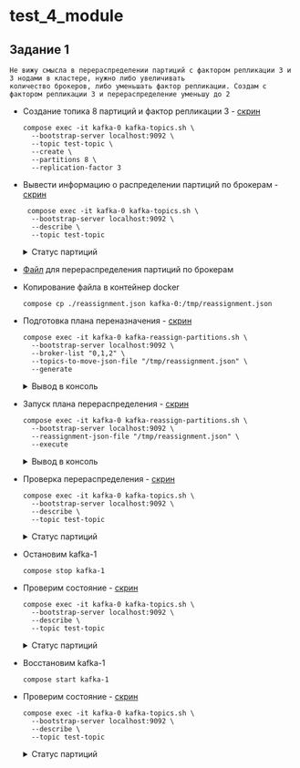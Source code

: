 # test_4_module


## Задание 1
```text
Не вижу смысла в перераспределении партиций с фактором репликации 3 и 3 нодами в кластере, нужно либо увеличивать 
количество брокеров, либо уменьшать фактор репликации. Создам с фактором репликации 3 и перераспределение уменьшу до 2
```

- Создание топика 8 партиций и фактор репликации 3 - [скрин](screenshots/1_topic_created.png)
  ```shell
  compose exec -it kafka-0 kafka-topics.sh \
    --bootstrap-server localhost:9092 \
    --topic test-topic \
    --create \
    --partitions 8 \
    --replication-factor 3
  ```
  
- Вывести информацию о распределении партиций по брокерам - [скрин](screenshots/2_status.png)
  ```shell
   compose exec -it kafka-0 kafka-topics.sh \
    --bootstrap-server localhost:9092 \
    --describe \
    --topic test-topic
  ```
  <details>
  <summary>Статус партиций</summary>
  
  ***Партиции распределены по 3 брокерам и все в синхронизированном состоянии***
  <pre>
  Topic: test-topic       TopicId: GsM6RoCmTWuNwTDSSoqg4w PartitionCount: 8       ReplicationFactor: 3    Configs: 
        Topic: test-topic       Partition: 0    Leader: 1       Replicas: 1,2,0 Isr: 1,2,0
        Topic: test-topic       Partition: 1    Leader: 2       Replicas: 2,0,1 Isr: 2,0,1
        Topic: test-topic       Partition: 2    Leader: 0       Replicas: 0,1,2 Isr: 0,1,2
        Topic: test-topic       Partition: 3    Leader: 2       Replicas: 2,1,0 Isr: 2,1,0
        Topic: test-topic       Partition: 4    Leader: 1       Replicas: 1,0,2 Isr: 1,0,2
        Topic: test-topic       Partition: 5    Leader: 0       Replicas: 0,2,1 Isr: 0,2,1
        Topic: test-topic       Partition: 6    Leader: 0       Replicas: 0,1,2 Isr: 0,1,2
        Topic: test-topic       Partition: 7    Leader: 1       Replicas: 1,2,0 Isr: 1,2,0
  </pre>
  </details>


- [Файл](reassignment.json) для перераспределения партиций по брокерам
- Копирование файла в контейнер docker
  ```shell
  compose cp ./reassignment.json kafka-0:/tmp/reassignment.json
  ```
- Подготовка плана переназначения - [скрин](screenshots/3_plan_generated.png)
  ```shell
  compose exec -it kafka-0 kafka-reassign-partitions.sh \
    --bootstrap-server localhost:9092 \
    --broker-list "0,1,2" \
    --topics-to-move-json-file "/tmp/reassignment.json" \
    --generate
  ```
  <details>
  <summary>Вывод в консоль</summary>
  
  <pre>
  Current partition replica assignment
  {"version":1,"partitions":[]}

  Proposed partition reassignment configuration
  {"version":1,"partitions":[]}
  </pre>
  </details>


- Запуск плана перераспределения - [скрин](screenshots/4_reassignment_executed.png)
  ```shell
  compose exec -it kafka-0 kafka-reassign-partitions.sh \
    --bootstrap-server localhost:9092 \
    --reassignment-json-file "/tmp/reassignment.json" \
    --execute
  ```
  <details>
  <summary>Вывод в консоль</summary>

  <pre>
  Current partition replica assignment

  {"version":1,"partitions":[{"topic":"test-topic","partition":0,"replicas":[1,2,0],"log_dirs":["any","any","any"]},{"topic":"test-topic","partition":1,"replicas":[2,0,1],"log_dirs":["any","any","any"]},{"topic":"test-topic","partition":2,"replicas":[0,1,2],"log_dirs":["any","any","any"]},{"topic":"test-topic","partition":3,"replicas":[2,1,0],"log_dirs":["any","any","any"]},{"topic":"test-topic","partition":4,"replicas":[1,0,2],"log_dirs":["any","any","any"]},{"topic":"test-topic","partition":5,"replicas":[0,2,1],"log_dirs":["any","any","any"]},{"topic":"test-topic","partition":6,"replicas":[0,1,2],"log_dirs":["any","any","any"]},{"topic":"test-topic","partition":7,"replicas":[1,2,0],"log_dirs":["any","any","any"]}]}
  
  Save this to use as the --reassignment-json-file option during rollback
  Successfully started partition reassignments for test-topic-0,test-topic-1,test-topic-2,test-topic-3,test-topic-4,test-topic-5,test-topic-6,test-topic-7
  </pre>
  </details>


- Проверка перераспределения - [скрин](screenshots/5_status.png)
  ```shell
  compose exec -it kafka-0 kafka-topics.sh \
    --bootstrap-server localhost:9092 \
    --describe \
    --topic test-topic
  ```
  <details>
  <summary>Статус партиций</summary>
  
  ***Реплики остались только на двух нодах, тк мы принудительно оставили по 2 ноды в плане, синхронизированное состояние
  только на двух брокерах***
  <pre>
  Topic: test-topic       TopicId: GsM6RoCmTWuNwTDSSoqg4w PartitionCount: 8       ReplicationFactor: 2    Configs: 
        Topic: test-topic       Partition: 0    Leader: 0       Replicas: 0,2   Isr: 2,0
        Topic: test-topic       Partition: 1    Leader: 0       Replicas: 0,1   Isr: 0,1
        Topic: test-topic       Partition: 2    Leader: 1       Replicas: 1,2   Isr: 1,2
        Topic: test-topic       Partition: 3    Leader: 0       Replicas: 0,1   Isr: 1,0
        Topic: test-topic       Partition: 4    Leader: 0       Replicas: 0,2   Isr: 0,2
        Topic: test-topic       Partition: 5    Leader: 1       Replicas: 1,2   Isr: 2,1
        Topic: test-topic       Partition: 6    Leader: 1       Replicas: 1,2   Isr: 1,2
        Topic: test-topic       Partition: 7    Leader: 1       Replicas: 1,2   Isr: 1,2
  </pre>
  </details>


- Остановим kafka-1
  ```shell
  compose stop kafka-1
  ```

- Проверим состояние - [скрин](screenshots/6_status.png)
  ```shell
  compose exec -it kafka-0 kafka-topics.sh \
    --bootstrap-server localhost:9092 \
    --describe \
    --topic test-topic
  ```
  <details>
  <summary>Статус партиций</summary>
  
  ***После падения 1 ноды ожидаемо синхронизированное состояние осталось только на одном брокере из двух у тех партиций,
  которые были распределены на упавшую ноду***
  <pre>
  Topic: test-topic       TopicId: GsM6RoCmTWuNwTDSSoqg4w PartitionCount: 8       ReplicationFactor: 2    Configs: 
        Topic: test-topic       Partition: 0    Leader: 0       Replicas: 0,2   Isr: 2,0
        Topic: test-topic       Partition: 1    Leader: 0       Replicas: 0,1   Isr: 0
        Topic: test-topic       Partition: 2    Leader: 2       Replicas: 1,2   Isr: 2
        Topic: test-topic       Partition: 3    Leader: 0       Replicas: 0,1   Isr: 0
        Topic: test-topic       Partition: 4    Leader: 0       Replicas: 0,2   Isr: 0,2
        Topic: test-topic       Partition: 5    Leader: 2       Replicas: 1,2   Isr: 2
        Topic: test-topic       Partition: 6    Leader: 2       Replicas: 1,2   Isr: 2
        Topic: test-topic       Partition: 7    Leader: 2       Replicas: 1,2   Isr: 2
  </pre>
  </details>


- Восстановим kafka-1
  ```shell
  compose start kafka-1
  ```
- Проверим состояние - [скрин](screenshots/7_status.png)
  ```shell
  compose exec -it kafka-0 kafka-topics.sh \
    --bootstrap-server localhost:9092 \
    --describe \
    --topic test-topic
  ```
  <details>
  <summary>Статус партиций</summary>
  
  ***Синхронизированное состояние вернулось в норму, с учетом ручного перераспределения. Для возвращения синхронизации
  по всем нодам следует в плане в ключе "replicas" указать 3 ноды***
  <pre>
  Topic: test-topic       TopicId: GsM6RoCmTWuNwTDSSoqg4w PartitionCount: 8       ReplicationFactor: 2    Configs: 
        Topic: test-topic       Partition: 0    Leader: 0       Replicas: 0,2   Isr: 2,0
        Topic: test-topic       Partition: 1    Leader: 0       Replicas: 0,1   Isr: 0,1
        Topic: test-topic       Partition: 2    Leader: 2       Replicas: 1,2   Isr: 2,1
        Topic: test-topic       Partition: 3    Leader: 0       Replicas: 0,1   Isr: 0,1
        Topic: test-topic       Partition: 4    Leader: 0       Replicas: 0,2   Isr: 0,2
        Topic: test-topic       Partition: 5    Leader: 2       Replicas: 1,2   Isr: 2,1
        Topic: test-topic       Partition: 6    Leader: 2       Replicas: 1,2   Isr: 2,1
        Topic: test-topic       Partition: 7    Leader: 2       Replicas: 1,2   Isr: 2,1
  </pre>
  </details>
